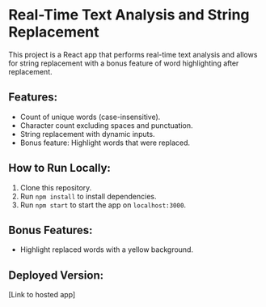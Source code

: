 # Real-Time Text Analysis and String Replacement

This project is a React app that performs real-time text analysis and allows for string replacement with a bonus feature of word highlighting after replacement.

## Features:
- Count of unique words (case-insensitive).
- Character count excluding spaces and punctuation.
- String replacement with dynamic inputs.
- Bonus feature: Highlight words that were replaced.

## How to Run Locally:
1. Clone this repository.
2. Run `npm install` to install dependencies.
3. Run `npm start` to start the app on `localhost:3000`.

## Bonus Features:
- Highlight replaced words with a yellow background.

## Deployed Version:
[Link to hosted app]

